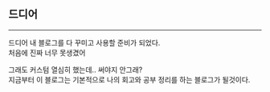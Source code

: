 

## 드디어
---
드디어 내 블로그를 다 꾸미고 사용할 준비가 되었다.  
처음에 진짜 너무 못생겼어 

그래도 커스텀 열심히 했는데.. 써야지 안그래?  
지금부터 이 블로그는 기본적으로 나의 회고와 공부 정리를 하는 블로그가 될것이다.